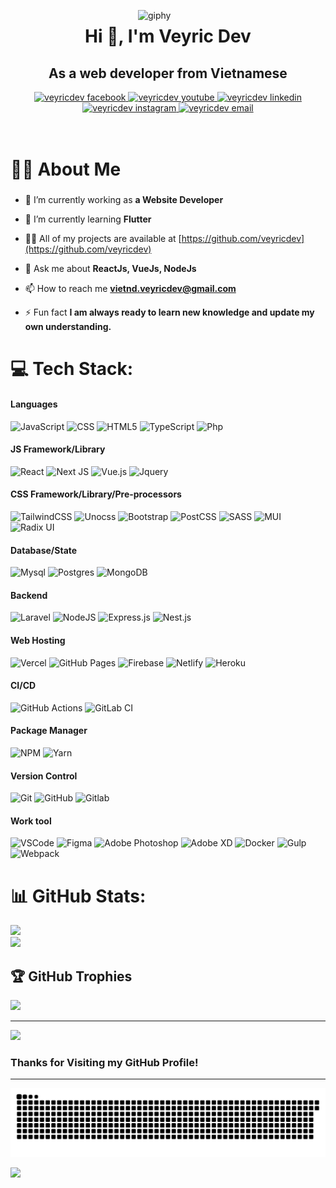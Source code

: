 [<img align='right' src="images/nerd2.gif" width="300" alt="giphy">](https://github.com/veyricdev)

<h1 align="center">Hi 👋, I'm Veyric Dev</h1>
<h2 align="center">As a web developer from Vietnamese</h2>

<!-- https://icons8.com -->
<div align="center">
  <a href="https://facebook.com/veyric.n" target="blank">
    <img src="https://img.icons8.com/bubbles/100/000000/facebook-new.png" width="50" height="50" alt="veyricdev facebook" />
  </a>
  <a href="https://www.youtube.com/@avnendv" target="blank">
    <img src="https://img.icons8.com/bubbles/100/000000/youtube-squared.png" width="50" height="50" alt="veyricdev youtube" />
  </a>
  <a href="https://www.linkedin.com/in/avnendv" target="blank">
    <img src="https://img.icons8.com/bubbles/100/000000/linkedin.png" width="50" height="50" alt="veyricdev linkedin" />
  </a>
  <a href="https://discord.gg/veyricdev" target="blank">
    <img src="https://img.icons8.com/bubbles/100/000000/discord.png" width="50" height="50" alt="veyricdev instagram" />
  </a>
  <a href="mailto:vietnd.veyricdev@gmail.com" target="top">
    <img src="https://img.icons8.com/bubbles/100/000000/apple-mail.png" width="50" height="50" alt="veyricdev email" />
  </a>
</div>

<br/>
<br/>

# 👩‍💻 About Me

###

- 🔭 I’m currently working as **a Website Developer**

- 🌱 I’m currently learning **Flutter**

- 👨‍💻 All of my projects are available at [https://github.com/veyricdev](https://github.com/veyricdev)

- 💬 Ask me about **ReactJs, VueJs, NodeJs**

- 📫 How to reach me **vietnd.veyricdev@gmail.com**

- ⚡ Fun fact **I am always ready to learn new knowledge and update my own understanding.**

###

# 💻 Tech Stack:

#### Languages

![JavaScript](https://img.shields.io/badge/-JavaScript-000?style=for-the-badge&logo=javascript)
![CSS](https://img.shields.io/badge/-CSS-000?style=for-the-badge&logo=css)
![HTML5](https://img.shields.io/badge/-HTML5-000?style=for-the-badge&logo=html5)
![TypeScript](https://img.shields.io/badge/-TypeScript-000?style=for-the-badge&logo=typescript)
![Php](https://img.shields.io/badge/-Php-000?style=for-the-badge&logo=php)

#### JS Framework/Library

![React](https://img.shields.io/badge/-ReactJS-000?style=for-the-badge&logo=react)
![Next JS](https://img.shields.io/badge/-NextJS-000?style=for-the-badge&logo=next.js)
![Vue.js](https://img.shields.io/badge/-Vue.js-000?style=for-the-badge&logo=vue.js)
![Jquery](https://img.shields.io/badge/-Jquery-000?style=for-the-badge&logo=Jquery)

#### CSS Framework/Library/Pre-processors

![TailwindCSS](https://img.shields.io/badge/-TailwindCSS-000?style=for-the-badge&logo=tailwind-css)
![Unocss](https://img.shields.io/badge/-Unocss-000?style=for-the-badge&logo=unocss)
![Bootstrap](https://img.shields.io/badge/-Bootstrap-000?style=for-the-badge&logo=bootstrap)
![PostCSS](https://img.shields.io/badge/-PostCSS-000?style=for-the-badge&logo=postcss)
![SASS](https://img.shields.io/badge/-SASS-000?style=for-the-badge&logo=sass)
![MUI](https://img.shields.io/badge/-MUI-000?style=for-the-badge&logo=mui)
![Radix UI](https://img.shields.io/badge/radix%20ui-000?style=for-the-badge&logo=radix-ui&logoColor=white)

#### Database/State

![Mysql](https://img.shields.io/badge/-Mysql-000?style=for-the-badge&logo=mysql)
![Postgres](https://img.shields.io/badge/-Postgres-000?style=for-the-badge&logo=postgresql)
![MongoDB](https://img.shields.io/badge/-MongoDB-000?style=for-the-badge&logo=mongodb)

#### Backend

![Laravel](https://img.shields.io/badge/laravel-000?style=for-the-badge&logo=laravel)
![NodeJS](https://img.shields.io/badge/-NodeJS-000?style=for-the-badge&logo=node.js&logoColor=pink)
![Express.js](https://img.shields.io/badge/-ExpressJS-000?style=for-the-badge&logo=express)
![Nest.js](https://img.shields.io/badge/-NestJs-000?style=for-the-badge&logo=nestjs)

#### Web Hosting

![Vercel](https://img.shields.io/badge/-Vercel-000?style=for-the-badge&logo=vercel)
![GitHub Pages](https://img.shields.io/badge/-GitHub%20Pages-000?style=for-the-badge&logo=github)
![Firebase](https://img.shields.io/badge/-Firebase-000?style=for-the-badge&logo=firebase)
![Netlify](https://img.shields.io/badge/-Netlify-000?style=for-the-badge&logo=netlify)
![Heroku](https://img.shields.io/badge/-Heroku-000?style=for-the-badge&logo=heroku)

#### CI/CD

![GitHub Actions](https://img.shields.io/badge/-github%20actions-000?style=for-the-badge&logo=githubactions)
![GitLab CI](https://img.shields.io/badge/gitlab%20CI-000?style=for-the-badge&logo=gitlab)

#### Package Manager

![NPM](https://img.shields.io/badge/-NPM-000?style=for-the-badge&logo=npm)
![Yarn](https://img.shields.io/badge/-yarn-000?style=for-the-badge&logo=yarn)

#### Version Control

![Git](https://img.shields.io/badge/-Git-000?style=for-the-badge&logo=git)
![GitHub](https://img.shields.io/badge/-GitHub-000?style=for-the-badge&logo=github)
![Gitlab](https://img.shields.io/badge/-Gitlab-000?style=for-the-badge&logo=gitlab)

#### Work tool

![VSCode](https://img.shields.io/badge/-VSCode-000?style=for-the-badge&logo=VSCode)
![Figma](https://img.shields.io/badge/-Figma-000?style=for-the-badge&logo=figma)
![Adobe Photoshop](https://img.shields.io/badge/adobe%20photoshop-000?style=for-the-badge&logo=adobe%20photoshop)
![Adobe XD](https://img.shields.io/badge/Adobe%20XD-000?style=for-the-badge&logo=Adobe%20XD)
![Docker](https://img.shields.io/badge/Docker-000?style=for-the-badge&logo=docker)
![Gulp](https://img.shields.io/badge/Gulp-000?style=for-the-badge&logo=Gulp)
![Webpack](https://img.shields.io/badge/Webpack-000?style=for-the-badge&logo=Webpack)

# 📊 GitHub Stats:

![](https://nirzak-streak-stats.vercel.app/?user=veyricdev&theme=github_dark_dimmed&hide_border=false)<br/>
![](https://github-readme-stats.vercel.app/api/top-langs/?username=veyricdev&theme=github_dark_dimmed&hide_border=false&include_all_commits=false&count_private=false&layout=compact)

## 🏆 GitHub Trophies

![](https://github-profile-trophy.vercel.app/?username=veyricdev&theme=radical&no-frame=false&no-bg=false&margin-w=4)

---

[![](https://visitcount.itsvg.in/api?id=veyricdev&icon=0&color=1)](https://visitcount.itsvg.in)

### Thanks for Visiting my GitHub Profile!

---

<p align="center">
<img src="https://github.com/veyricdev/veyricdev/blob/output/github-contribution-grid-snake-dark.svg">
</p>

[![](https://visitcountpro.netlify.app/api?id=veyricdev&pretty=true)](https://github.com/veyricdev)

<!-- ## 💰 You can help me by Donating

[![BuyMeACoffee](https://img.shields.io/badge/Buy%20Me%20a%20Coffee-ffdd00?style=for-the-badge&logo=buy-me-a-coffee&logoColor=black)](https://buymeacoffee.com/veyricdev) [![PayPal](https://img.shields.io/badge/PayPal-00457C?style=for-the-badge&logo=paypal&logoColor=white)](https://paypal.me/veyricdev) [![Patreon](https://img.shields.io/badge/Patreon-F96854?style=for-the-badge&logo=patreon&logoColor=white)](https://patreon.com/veyricdev) [![Ko-Fi](https://img.shields.io/badge/Ko--fi-F16061?style=for-the-badge&logo=ko-fi&logoColor=white)](https://ko-fi.com/veyricdev) -->
